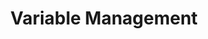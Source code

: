 ---
layout: default
title: Variable Management
nav_order: 2
parent: Cleaning Guide
has_children: true
---